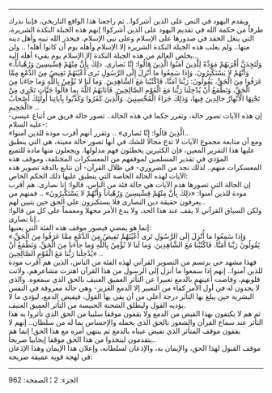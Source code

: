 ------------------------------------------------------------------------

ويقدم اليهود في النص على الذين أشركوا.. ثم راجعنا هذا الواقع التاريخي،
فإننا ندرك طرفاً من حكمة الله في تقديم اليهود على الذين أشركوا! إنهم هذه
الجبلة النكدة الشريرة، التي ينغل الحقد في صدورها على الإسلام وعلى نبي
الإسلام، فيحذر الله نبيه وأهل دينه منها.. ولم يغلب هذه الجبلة النكدة
الشريرة إلا الإسلام وأهله يوم أن كانوا أهله! .. ولن يخلص العالم من هذه
الجبلة النكدة إلا الإسلام يوم يفيء أهله إليه..  
«وَلَتَجِدَنَّ أَقْرَبَهُمْ مَوَدَّةً لِلَّذِينَ آمَنُوا الَّذِينَ قالُوا: إِنَّا نَصارى. ذلِكَ بِأَنَّ مِنْهُمْ
قِسِّيسِينَ وَرُهْباناً، وَأَنَّهُمْ لا يَسْتَكْبِرُونَ. وَإِذا سَمِعُوا ما أُنْزِلَ إِلَى الرَّسُولِ تَرى
أَعْيُنَهُمْ تَفِيضُ مِنَ الدَّمْعِ مِمَّا عَرَفُوا مِنَ الْحَقِّ، يَقُولُونَ: رَبَّنا آمَنَّا، فَاكْتُبْنا مَعَ
الشَّاهِدِينَ. وَما لَنا لا نُؤْمِنُ بِاللَّهِ وَما جاءَنا مِنَ الْحَقِّ، وَنَطْمَعُ أَنْ يُدْخِلَنا رَبُّنا
مَعَ الْقَوْمِ الصَّالِحِينَ. فَأَثابَهُمُ اللَّهُ بِما قالُوا جَنَّاتٍ تَجْرِي مِنْ تَحْتِهَا الْأَنْهارُ
خالِدِينَ فِيها، وَذلِكَ جَزاءُ الْمُحْسِنِينَ. وَالَّذِينَ كَفَرُوا وَكَذَّبُوا بِآياتِنا أُولئِكَ أَصْحابُ
الْجَحِيمِ» ..  
إن هذه الآيات تصور حالة، وتقرر حكما في هذه الحالة.. تصور حالة فريق من
أتباع عيسى- عليه السلام-:  
«الَّذِينَ قالُوا: إِنَّا نَصارى» .. وتقرر أنهم أقرب مودة للذين آمنوا..  
ومع أن متابعة مجموع الآيات لا تدع مجالا للشك في أنها تصور حالة معينة، هي
التي ينطبق عليها هذا التقرير المعين، فإن الكثيرين يخطئون فهم مدلولها،
ويجعلون منها مادة للتميع المؤذي في تقدير المسلمين لموقفهم من المعسكرات
المختلفة، وموقف هذه المعسكرات منهم.. لذلك نجد من الضروري- في ظلال
القرآن- أن نتابع بالدقة تصوير هذه الآيات لهذه الحالة الخاصة التي ينطبق
عليها ذلك الحكم الخاص:  
إن الحالة التي تصورها هذه الآيات هي حالة فئة من الناس، قالوا: إنا نصارى.
هم أقرب مودة للذين آمنوا: «ذلِكَ بِأَنَّ مِنْهُمْ قِسِّيسِينَ وَرُهْباناً وَأَنَّهُمْ لا
يَسْتَكْبِرُونَ» .. فمنهم من يعرفون حقيقة دين النصارى فلا يستكبرون على الحق حين
يتبين لهم..  
ولكن السياق القرآني لا يقف عند هذا الحد، ولا يدع الأمر مجهلا ومعمماً على
كل من قالوا: إنا نصارى..  
إنما هو يمضي فيصور موقف هذه الفئة التي يعنيها:  
«وَإِذا سَمِعُوا ما أُنْزِلَ إِلَى الرَّسُولِ تَرى أَعْيُنَهُمْ تَفِيضُ مِنَ الدَّمْعِ مِمَّا عَرَفُوا مِنَ
الْحَقِّ، يَقُولُونَ رَبَّنا آمَنَّا، فَاكْتُبْنا مَعَ الشَّاهِدِينَ. وَما لَنا لا نُؤْمِنُ بِاللَّهِ وَما
جاءَنا مِنَ الْحَقِّ، وَنَطْمَعُ أَنْ يُدْخِلَنا رَبُّنا مَعَ الْقَوْمِ الصَّالِحِينَ» ..  
فهذا مشهد حي يرتسم من التصوير القرآني لهذه الفئة من الناس، الذين هم أقرب
مودة للذين آمنوا.. إنهم إذا سمعوا ما أنزل إلى الرسول من هذا القرآن اهتزت
مشاعرهم، ولانت قلوبهم، وفاضت أعينهم بالدمع تعبيرا عن التأثر العميق
العنيف بالحق الذي سمعوه. والذي لا يجدون له في أول الأمر كفاء من التعبير
إلا الدمع الغزير- وهي حالة معروفة في النفس البشرية حين يبلغ بها التأثر
درجة أعلى من أن يفي بها القول، فيفيض الدمع، ليؤدي ما لا يؤديه القول
وليطلق الشحنة الحبيسة من التأثر العميق العنيف.  
ثم هم لا يكتفون بهذا الفيض من الدمع ولا يقفون موقفا سلبيا من الحق الذي
تأثروا به هذا التأثر عند سماع القرآن والشعور بالحق الذي يحمله والإحساس
بما له من سلطان.. إنهم لا يقفون موقف المتأثر الذي تفيض عيناه بالدمع ثم
ينتهي أمره مع هذا الحق! إنما هم يتقدمون ليتخذوا من هذا الحق موقفا
إيجابيا صريحا..  
موقف القبول لهذا الحق، والإيمان به، والإذعان لسلطانه، وإعلان هذا الإيمان
وهذا الإذعان في لهجة قوية عميقة صريحة:

------------------------------------------------------------------------

الجزء: 2 ¦ الصفحة: 962
